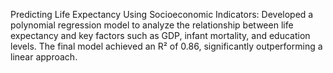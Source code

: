 Predicting Life Expectancy Using Socioeconomic Indicators: Developed a polynomial regression model to analyze the relationship between life expectancy and key factors such as GDP, infant mortality, and education levels. The final model achieved an R² of 0.86, significantly outperforming a linear approach.
